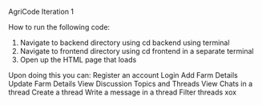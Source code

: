 AgriCode Iteration 1

How to run the following code:
1. Navigate to backend directory using cd backend using terminal
2. Navigate to frontend directory using cd frontend in a separate terminal
3. Open up the HTML page that loads
   
Upon doing this you can:
Register an account
Login
Add Farm Details
Update Farm Details
View Discussion Topics and Threads
View Chats in a thread
Create a thread
Write a message in a thread
Filter threads
xox